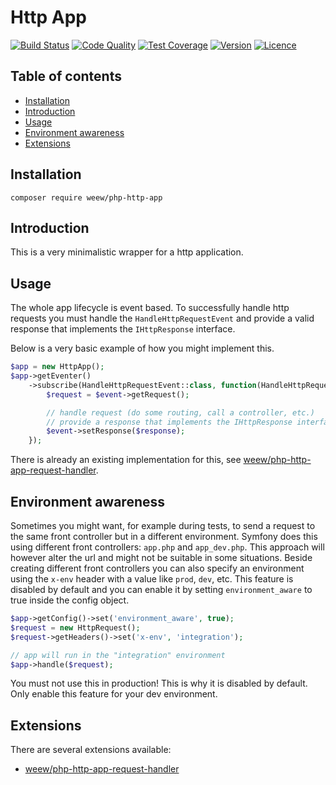 # Http App

[![Build Status](https://img.shields.io/travis/weew/php-http-app.svg)](https://travis-ci.org/weew/php-http-app)
[![Code Quality](https://img.shields.io/scrutinizer/g/weew/php-http-app.svg)](https://scrutinizer-ci.com/g/weew/php-http-app)
[![Test Coverage](https://img.shields.io/coveralls/weew/php-http-app.svg)](https://coveralls.io/github/weew/php-http-app)
[![Version](https://img.shields.io/packagist/v/weew/php-http-app.svg)](https://packagist.org/packages/weew/php-http-app)
[![Licence](https://img.shields.io/packagist/l/weew/php-http-app.svg)](https://packagist.org/packages/weew/php-http-app)

## Table of contents

- [Installation](#installation)
- [Introduction](#introduction)
- [Usage](#usage)
- [Environment awareness](#environment-awareness)
- [Extensions](#extensions)

## Installation

`composer require weew/php-http-app`

## Introduction

This is a very minimalistic wrapper for a http application.

## Usage

The whole app lifecycle is event based. To successfully handle http requests you must handle the `HandleHttpRequestEvent` and provide a valid response that implements the `IHttpResponse` interface.

Below is a very basic example of how you might implement this.

```php
$app = new HttpApp();
$app->getEventer()
    ->subscribe(HandleHttpRequestEvent::class, function(HandleHttpRequestEvent $event) {
        $request = $event->getRequest();

        // handle request (do some routing, call a controller, etc.)
        // provide a response that implements the IHttpResponse interface
        $event->setResponse($response);
    });
```

There is already an existing implementation for this, see [weew/php-http-app-request-handler](https://github.com/weew/php-http-app-request-handler).

## Environment awareness

Sometimes you might want, for example during tests, to send a request to the same front controller but in a different environment. Symfony does this using different front controllers: `app.php` and `app_dev.php`. This approach will however alter the url and might not be suitable in some situations. Beside creating different front controllers you can also specify an environment using the `x-env` header with a value like `prod`, `dev`, etc. This feature is disabled by default and you can enable it by setting `environment_aware` to true inside the config object.

 ```php
 $app->getConfig()->set('environment_aware', true);
 $request = new HttpRequest();
 $request->getHeaders()->set('x-env', 'integration');

 // app will run in the "integration" environment
 $app->handle($request);
 ```

You must not use this in production! This is why it is disabled by default. Only enable this feature for your dev environment.

## Extensions

There are several extensions available:

- [weew/php-http-app-request-handler](https://github.com/weew/php-http-app-request-handler)
